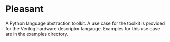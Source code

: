 Pleasant
===========

A Python language abstraction toolkit.  A use case for the toolkit is provided for the Verilog hardware descriptor langauge.  Examples for this use case are in the examples directory.

